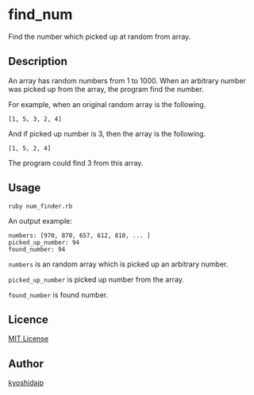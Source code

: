 # find_num

Find the number which picked up at random from array.

## Description

An array has random numbers from 1 to 1000. When an arbitrary number was picked up from the array, the program find the number.
 
For example, when an original random array is the following.

```
[1, 5, 3, 2, 4]
```

And if picked up number is 3, then the array is the following.

```
[1, 5, 2, 4]
```

The program could find 3 from this array.

## Usage

```
ruby num_finder.rb
```

An output example:

```
numbers: [970, 870, 657, 612, 810, ... ]
picked_up_number: 94
found_number: 94
```

`numbers` is an random array which is picked up an arbitrary number.
  
`picked_up_number` is picked up number from the array.

`found_number` is found number.

## Licence

[MIT License](https://github.com/kyoshidajp/find_num/blob/master/LICENSE)

## Author

[kyoshidajp](https://github.com/kyoshidajp)
